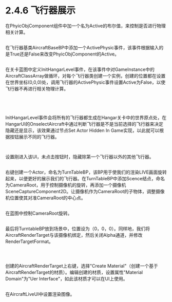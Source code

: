 # 2.4.6 飞行器展示

在PhyicObjComponent组件中加一个名为Active的布尔值，来控制是否进行物理相关计算。

<figure><img src="../../.gitbook/assets/image (191).png" alt=""><figcaption></figcaption></figure>

在飞行器基类AircraftBaseBP中添加一个ActivePhysic事件，该事件根据输入的是True还是False来改变PhyicObjComponent的Active。

<figure><img src="../../.gitbook/assets/image (166).png" alt=""><figcaption></figcaption></figure>

在关卡蓝图中定义InitHangarLevel事件，在该事件中对GameInstance中的AircraftClassArray做循环，对每个飞行器类创建一个实例，创建的位置都在设置在世界坐标(0,0,0)处，调用飞行器的ActivePhysic事件设置Active为False，以使飞行器不再进行相关物理计算。

<figure><img src="../../.gitbook/assets/image (155).png" alt=""><figcaption></figcaption></figure>

<figure><img src="../../.gitbook/assets/image (102).png" alt=""><figcaption></figcaption></figure>

<figure><img src="../../.gitbook/assets/image (164).png" alt=""><figcaption></figcaption></figure>

<figure><img src="../../.gitbook/assets/image (197).png" alt=""><figcaption></figcaption></figure>

InitHangarLevel事件会将所有的飞行器都生成在Hangar关卡中的世界原点处，在HangarUI的OnselectAircraft中通过判断飞行器是不是当前选择的飞行器来决定隐藏还是显示，该效果通过节点Set Actor Hidden In Game实现，以此就可以根据按钮展示不同的飞行器。

<figure><img src="../../.gitbook/assets/image (193).png" alt=""><figcaption></figcaption></figure>

<figure><img src="../../.gitbook/assets/image (195).png" alt=""><figcaption></figcaption></figure>

设置刚进入该UI，未点击按钮时，隐藏除第一个飞行器以外的其他飞行器。

<figure><img src="../../.gitbook/assets/image (167).png" alt=""><figcaption></figcaption></figure>

右键创建一个Actor，命名为TurnTableBP，该BP用于使我们的渲染LIVE画面旋转起来，以便更好的展示我们的飞行器。在TurnTableBP中添加Scence结点，命名为CameraRoot，用于控制摄像机的旋转，再添加一个摄像机SceneCaptureComponent2D。让摄像机作为CameraRoot的子物体，调整摄像机位置使其对准CameraRoot的中心点。

<figure><img src="../../.gitbook/assets/image (115).png" alt=""><figcaption></figcaption></figure>

在蓝图中控制CameraRoot旋转。

<figure><img src="../../.gitbook/assets/image (107).png" alt=""><figcaption></figcaption></figure>

最后将TurntableBP放到场景中，位置设为（0，0，0）。同样地，我们将AircraftRenderTarget与该摄像机绑定，然后关闭Alpha通道，并修改RenderTargetFormat。

<figure><img src="../../.gitbook/assets/image (177).png" alt=""><figcaption></figcaption></figure>

<figure><img src="../../.gitbook/assets/image (146).png" alt=""><figcaption></figcaption></figure>

<figure><img src="../../.gitbook/assets/image (188).png" alt=""><figcaption></figcaption></figure>

创建的AircraftRenderTarget上右键，选择"Create Material"（创建一个基于AircraftRenderTarget的材质）。编辑创建的材质，设置属性"Material Domain"为"Uer Interface"，如此该材质才可以在UI上使用。

<figure><img src="../../.gitbook/assets/image (104).png" alt=""><figcaption></figcaption></figure>

在AircraftLiveUI中设置渲染图像。

<figure><img src="../../.gitbook/assets/image (127).png" alt=""><figcaption></figcaption></figure>
